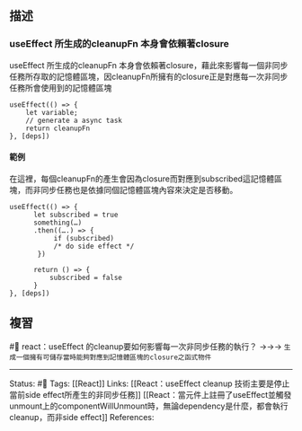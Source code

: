 ## 描述


### useEffect 所生成的cleanupFn 本身會依賴著closure


useEffect 所生成的cleanupFn 本身會依賴著closure，藉此來影響每一個非同步任務所存取的記憶體區塊，因cleanupFn所擁有的closure正是對應每一次非同步任務所會使用到的記憶體區塊
```
useEffect(() => {
	let variable;
	// generate a async task
	return cleanupFn
}, [deps])
```



#### 範例

在這裡，每個cleanupFn的產生會因為closure而對應到subscribed這記憶體區塊，而非同步任務也是依據同個記憶體區塊內容來決定是否移動。

```
useEffect(() => {
      let subscribed = true
      something(…)
      .then((….) => {
           if (subscribed) 
           /* do side effect */
       })

      return () => {
          subscribed = false
      } 
}, [deps])
```

## 複習

#🧠 react：useEffect 的cleanup要如何影響每一次非同步任務的執行？ ->->-> `生成一個擁有可儲存當時能夠對應到記憶體區塊的closure之函式物件`

---
Status: #🌱 
Tags:
[[React]]
Links:
[[React：useEffect cleanup 技術主要是停止當前side effect所產生的非同步任務]]
[[React：當元件上註冊了useEffect並觸發unmount上的componentWillUnmount時，無論dependency是什麼，都會執行cleanup，而非side effect]]
References: